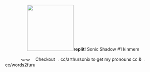 <p align="center">
<img src="https://file.garden/Zksm3X9ssmyz7mne/crk-sonic.gif"<width="150" height="150>
</p>

ㅤㅤㅤㅤFuru or ferulic grassㅤ ★ㅤ I made [**replit**](https://replit.com/@sebastiansis/twinkl)! Sonic Shadow #1 kinmem

ㅤㅤㅤㅤ𐃬𐃬ㅤ Checkout ﹒cc/arthursonix to get my pronouns cc & ﹒cc/words2furu
